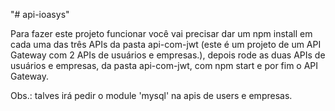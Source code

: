 "# api-ioasys" 

Para fazer este projeto funcionar você vai precisar dar um npm install em cada uma das três APIs da pasta api-com-jwt (este é um projeto de um API Gateway com 2 APIs de usuários e empresas.), depois rode as duas APIs de usuários e empresas, da pasta api-com-jwt, com npm start e por fim o API Gateway.

Obs.: talves irá pedir o module 'mysql' na apis de users e empresas.
